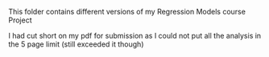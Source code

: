 This folder contains different versions of my Regression Models course Project

I had cut short on my pdf for submission as I could not put all the analysis in the 5 page limit (still exceeded it though)
